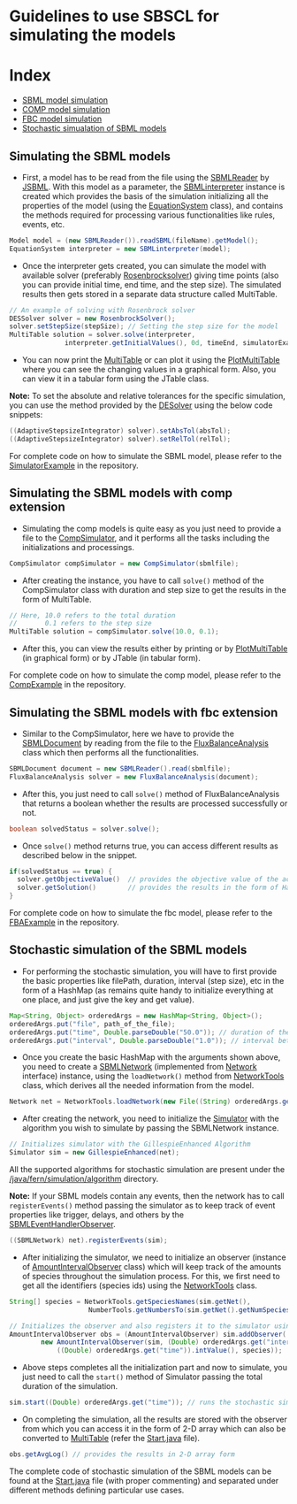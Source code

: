 # Guidelines to use SBSCL for simulating the models

# Index  
* [SBML model simulation](#simulating-the-sbml-models)
* [COMP model simulation](#simulating-the-sbml-models-with-comp-extension)  
* [FBC model simulation](#simulating-the-sbml-models-with-fbc-extension)
* [Stochastic simualation of SBML models](#stochastic-simulation-of-the-sbml-models)

## Simulating the SBML models

- First, a model has to be read from the file using the [SBMLReader](https://github.com/sbmlteam/jsbml/blob/master/core/src/org/sbml/jsbml/SBMLReader.java) by [JSBML](https://github.com/sbmlteam/jsbml). With this model as a parameter, the [SBMLinterpreter](https://github.com/draeger-lab/SBSCL/blob/master/src/main/java/org/simulator/sbml/SBMLinterpreter.java) instance is created which provides the basis of the simulation initializing all the properties of the model (using the [EquationSystem](https://github.com/draeger-lab/SBSCL/blob/master/src/main/java/org/simulator/sbml/EquationSystem.java) class), and contains the methods required for processing various functionalities like rules, events, etc.

 ```java
Model model = (new SBMLReader()).readSBML(fileName).getModel();
EquationSystem interpreter = new SBMLinterpreter(model);
```

- Once the interpreter gets created, you can simulate the model with available solver (preferably [Rosenbrocksolver](https://github.com/draeger-lab/SBSCL/blob/master/src/main/java/org/simulator/math/odes/RosenbrockSolver.java)) giving time points (also you can provide initial time, end time, and the step size). The simulated results then gets stored in a separate data structure called MultiTable.

```java
// An example of solving with Rosenbrock solver
DESSolver solver = new RosenbrockSolver();
solver.setStepSize(stepSize); // Setting the step size for the model
MultiTable solution = solver.solve(interpreter, 
              interpreter.getInitialValues(), 0d, timeEnd, simulatorExample);
```

- You can now print the [MultiTable](https://github.com/draeger-lab/SBSCL/blob/master/src/main/java/org/simulator/math/odes/MultiTable.java) or can plot it using the [PlotMultiTable](https://github.com/draeger-lab/SBSCL/blob/master/src/main/java/org/simulator/plot/PlotMultiTable.java) where you can see the changing values in a graphical form. Also, you can view it in a tabular form using the JTable class.

**Note:** To set the absolute and relative tolerances for the specific simulation, you can use the method provided by the [DESolver](https://github.com/draeger-lab/SBSCL/blob/master/src/main/java/org/simulator/math/odes/DESSolver.java) using the below code snippets:
```java
((AdaptiveStepsizeIntegrator) solver).setAbsTol(absTol);
((AdaptiveStepsizeIntegrator) solver).setRelTol(relTol);
```

For complete code on how to simulate the SBML model, please refer to the [SimulatorExample](https://github.com/draeger-lab/SBSCL/blob/master/src/main/java/org/simulator/examples/SimulatorExample.java) in the repository.

## Simulating the SBML models with comp extension
- Simulating the comp models is quite easy as you just need to provide a file to the [CompSimulator](https://github.com/draeger-lab/SBSCL/blob/master/src/main/java/org/simulator/comp/CompSimulator.java), and it performs all the tasks including the initializations and processings.

```java
CompSimulator compSimulator = new CompSimulator(sbmlfile);
```

- After creating the instance, you have to call `solve()` method of the CompSimulator class with duration and step size to get the results in the form of MultiTable.

```java
// Here, 10.0 refers to the total duration
//       0.1 refers to the step size 
MultiTable solution = compSimulator.solve(10.0, 0.1);
```

- After this, you can view the results either by printing or by [PlotMultiTable](https://github.com/draeger-lab/SBSCL/blob/master/src/main/java/org/simulator/plot/PlotMultiTable.java) (in graphical form) or by JTable (in tabular form).

For complete code on how to simulate the comp model, please refer to the [CompExample](https://github.com/draeger-lab/SBSCL/blob/master/src/main/java/org/simulator/examples/CompExample.java) in the repository.

## Simulating the SBML models with fbc extension

- Similar to the CompSimulator, here we have to provide the [SBMLDocument](https://github.com/sbmlteam/jsbml/blob/master/core/src/org/sbml/jsbml/SBMLDocument.java) by reading from the file to the [FluxBalanceAnalysis](https://github.com/draeger-lab/SBSCL/blob/master/src/main/java/org/simulator/fba/FluxBalanceAnalysis.java) class which then performs all the functionalities.

```java
SBMLDocument document = new SBMLReader().read(sbmlfile);
FluxBalanceAnalysis solver = new FluxBalanceAnalysis(document);
```

- After this, you just need to call `solve()` method of FluxBalanceAnalysis that returns a boolean whether the results are processed successfully or not.

```java
boolean solvedStatus = solver.solve();
```

- Once `solve()` method returns true, you can access different results as described below in the snippet.  
```java
if(solvedStatus == true) {
  solver.getObjectiveValue()  // provides the objective value of the active objective function
  solver.getSolution()        // provides the results in the form of HashMap with keys as the ids and values as their corresponding fluxes
}
```

For complete code on how to simulate the fbc model, please refer to the [FBAExample](https://github.com/draeger-lab/SBSCL/blob/master/src/main/java/org/simulator/examples/FBAExample.java) in the repository.

## Stochastic simulation of the SBML models

- For performing the stochastic simulation, you will have to first provide the basic properties like filePath, duration, interval (step size), etc in the form of a HashMap (as remains quite handy to initialize everything at one place, and just give the key and get value).

```java
Map<String, Object> orderedArgs = new HashMap<String, Object>();
orderedArgs.put("file", path_of_the_file);
orderedArgs.put("time", Double.parseDouble("50.0")); // duration of the simulation
orderedArgs.put("interval", Double.parseDouble("1.0")); // interval between two time points
```

- Once you create the basic HashMap with the arguments shown above, you need to create a [SBMLNetwork](https://github.com/draeger-lab/SBSCL/blob/master/src/main/java/fern/network/sbml/SBMLNetwork.java) (implemented from [Network](https://github.com/draeger-lab/SBSCL/blob/master/src/main/java/fern/network/Network.java) interface) instance, using the `loadNetwork()` method from [NetworkTools](https://github.com/draeger-lab/SBSCL/blob/master/src/main/java/fern/tools/NetworkTools.java) class, which derives all the needed information from the model.

```java
Network net = NetworkTools.loadNetwork(new File((String) orderedArgs.get("file")));
``` 

- After creating the network, you need to initialize the [Simulator](https://github.com/draeger-lab/SBSCL/blob/master/src/main/java/fern/simulation/Simulator.java) with the algorithm you wish to simulate by passing the SBMLNetwork instance.

```java
// Initializes simulator with the GillespieEnhanced Algorithm
Simulator sim = new GillespieEnhanced(net);
```

All the supported algorithms for stochastic simulation are present under the [/java/fern/simulation/algorithm](https://github.com/draeger-lab/SBSCL/tree/master/src/main/java/fern/simulation/algorithm) directory.

**Note:** If your SBML models contain any events, then the network has to call `registerEvents()` method passing the simulator as to keep track of event properties like trigger, delays, and others by the [SBMLEventHandlerObserver](https://github.com/draeger-lab/SBSCL/blob/master/src/main/java/fern/network/sbml/SBMLEventHandlerObserver.java).
```java
((SBMLNetwork) net).registerEvents(sim);
```  

- After initializing the simulator, we need to initialize an observer (instance of [AmountIntervalObserver](https://github.com/draeger-lab/SBSCL/blob/master/src/main/java/fern/simulation/observer/AmountIntervalObserver.java) class) which will keep track of the amounts of species throughout the simulation process. For this, we first need to get all the identifiers (species ids) using the [NetworkTools](https://github.com/draeger-lab/SBSCL/blob/master/src/main/java/fern/tools/NetworkTools.java) class.

```java
String[] species = NetworkTools.getSpeciesNames(sim.getNet(),
                    NumberTools.getNumbersTo(sim.getNet().getNumSpecies() - 1)); // gets the ids of the species

// Initializes the observer and also registers it to the simulator using addObserver() method
AmountIntervalObserver obs = (AmountIntervalObserver) sim.addObserver(
        new AmountIntervalObserver(sim, (Double) orderedArgs.get("interval"),
            ((Double) orderedArgs.get("time")).intValue(), species));
```

- Above steps completes all the initialization part and now to simulate, you just need to call the `start()` method of Simulator passing the total duration of the simulation.

```java
sim.start((Double) orderedArgs.get("time")); // runs the stochastic simulation for the defined duration
```

- On completing the simulation, all the results are stored with the observer from which you can access it in the form of 2-D array which can also be converted to [MultiTable](https://github.com/draeger-lab/SBSCL/blob/master/src/main/java/org/simulator/math/odes/MultiTable.java) (refer the [Start.java](https://github.com/draeger-lab/SBSCL/blob/master/src/main/java/fern/Start.java) file).
```java
obs.getAvgLog() // provides the results in 2-D array form
```

The complete code of stochastic simulation of the SBML models can be found at the [Start.java](https://github.com/draeger-lab/SBSCL/blob/master/src/main/java/fern/Start.java) file (with proper commenting) and separated under different methods defining particular use cases.
